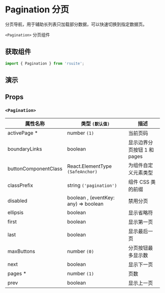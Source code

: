 # Pagination 分页

分页导航，用于辅助长列表只加载部分数据，可以快速切换到指定数据页。

`<Pagination>` 分页组件

## 获取组件

```js
import { Pagination } from 'rsuite';
```

## 演示

<!--{demo}-->

## Props

### `<Pagination>`

| 属性名称             | 类型 `(默认值)`                      | 描述                        |
| -------------------- | ------------------------------------ | --------------------------- |
| activePage \*        | number `(1)`                         | 当前页码                    |
| boundaryLinks        | boolean                              | 显示边界分页按钮 1 和 pages |
| buttonComponentClass | React.ElementType `(SafeAnchor)`     | 为组件自定义元素类型        |
| classPrefix          | string `('pagination')`              | 组件 CSS 类的前缀           |
| disabled             | boolean , (eventKey: any) => boolean | 禁用分页                    |
| ellipsis             | boolean                              | 显示省略符                  |
| first                | boolean                              | 显示第一页                  |
| last                 | boolean                              | 显示最后一页                |
| maxButtons           | number `(0)`                         | 分页按钮最多显示数          |
| next                 | boolean                              | 显示下一页                  |
| pages \*             | number `(1)`                         | 页数                        |
| prev                 | boolean                              | 显示上一页                  |
